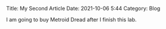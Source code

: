 Title: My Second Article
Date: 2021-10-06 5:44
Category: Blog

I am going to buy Metroid Dread after I finish this lab.